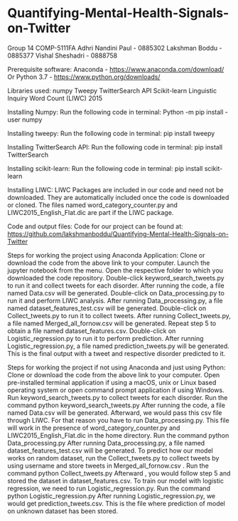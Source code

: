 # Quantifying-Mental-Health-Signals-on-Twitter
Group 14 COMP-5111FA
Adhri Nandini Paul - 0885302
Lakshman Boddu - 0885377
Vishal Sheshadri - 0888758

Prerequisite software:
Anaconda - https://www.anaconda.com/download/ 
	Or
Python 3.7 - https://www.python.org/downloads/ 	

Libraries used:
numpy 
Tweepy
TwitterSearch API
Scikit-learn
Linguistic Inquiry Word Count (LIWC) 2015

Installing Numpy:
Run the following code in terminal:
 Python -m pip install -user numpy

Installing tweepy:
Run the following code in terminal:
pip install tweepy

Installing TwitterSearch API:
Run the following code in terminal:
pip install TwitterSearch

Installing scikit-learn:
Run the following code in terminal:
pip install scikit-learn

Installing LIWC:
LIWC Packages are included in our code and need not be downloaded. They are automatically included once the code is downloaded or cloned. The files named word_category_counter.py and LIWC2015_English_Flat.dic are part if the LIWC package.

Code and output files:
Code for our project can be found at: https://github.com/lakshmanboddu/Quantifying-Mental-Health-Signals-on-Twitter 

Steps for working the project using Anaconda Application:
Clone or download the code from the above link to your computer.
Launch the jupyter notebook from the menu.
Open the respective folder to which you downloaded the code repository.
Double-click keyword_search_tweets.py to run it and collect tweets for each disorder.
After running the code, a file named Data.csv will be generated.
Double-click on Data_processing.py to run it and perform LIWC analysis.
After running Data_processing.py, a file named dataset_features_test.csv will be generated.
Double-click on Collect_tweets.py to run it to collect tweets.
After running Collect_tweets.py, a file named Merged_all_fornow.csv will be generated.
Repeat step 5 to obtain a file named dataset_features.csv.
Double-click on Logistic_regression.py to run it to perform prediction.
After running Logistic_regression.py, a file named prediction_tweets.py will be generated. This is the final output with a tweet and respective disorder predicted to it.

Steps for working the project if not using Anaconda and just using Python:
Clone or download the code from the above link to your computer.
Open pre-installed terminal application if using a macOS, unix or Linux based operating system or open command prompt application if using Windows.
Run keyword_search_tweets.py to collect tweets for each disorder. 
Run the command python keyword_search_tweets.py
After running the code, a file named Data.csv will be generated.
Afterward, we would pass this csv file through LIWC. For that reason you have to run Data_processing.py. This file will work in the presence of  word_category_counter.py and LIWC2015_English_Flat.dic in the home directory.
Run the command python Data_processing.py
After running Data_processing.py, a file named dataset_features_test.csv will be generated. 
To predict how our model works on random dataset, run the Collect_tweets.py to collect tweets by using username and store tweets in Merged_all_fornow.csv . 
Run the command python Collect_tweets.py
Afterward , you would follow step 5 and stored the dataset in  dataset_features.csv.
To train our model with logistic regression, we need to run Logistic_regression.py. 
Run the command python Logistic_regression.py
After running Logistic_regression.py, we would get prediction_tweets.csv. This is the file where  prediction of model on unknown dataset has been stored.
